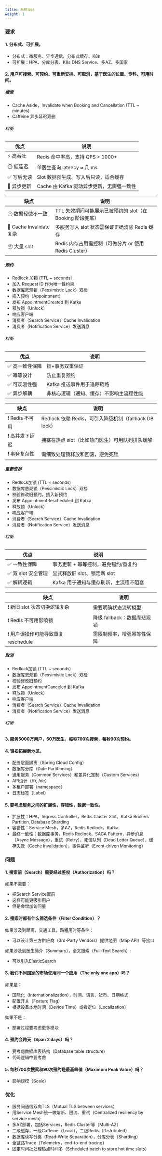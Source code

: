 ```yaml
---
title: 系统设计
weight: 1
---
```


### 要求
#### 1. 分布式、可扩展。
- 分布式：微服务、异步通信、分布式缓存、K8s
- 可扩展：HPA、分库分表、K8s DNS Service、多AZ、多国家
#### 2. 用户可搜索、可预约、可重新安排、可取消，基于医生的位置、专科、可用时间。
##### 搜索
- Cache Aside，Invalidate when Booking and Cancellation (TTL ~ minutes)
- Caffeine 异步延迟双删
###### 权衡
| 优点      | 说明                          |
| ------- | --------------------------- |
| ⚡ 高吞吐   | Redis 命中率高，支持 QPS > 1000+   |
| ⏱️ 低延迟  | 单医生查询 latency ≈ 几 ms        |
| ✅ 写后无读  | Slot 数据预生成、写入后只读，适合缓存       |
| 🔁 异步更新 | Cache 由 Kafka 驱动异步更新，无需强一致性 |

| 缺点                     | 说明                                      |
| ---------------------- | --------------------------------------- |
| 🕒 数据轻微不一致             | TTL 失效期间可能展示已被预约的 slot（在 Booking 阶段兜底）  |
| 🧠 Cache Invalidate 复杂 | 多服务写入 slot 状态需保证正确清除 Redis 缓存           |
| 📦 大量 slot             | Redis 内存占用需控制（可做分片 or 使用 Redis Cluster） |

##### 预约
- Redlock 加锁 (TTL ~ seconds)
- 加入 Request ID 作为唯一性约束
- 数据库悲观锁（Pessimistic Lock）双检
- 插入预约（Appointment）
- 发布 AppointmentCreated 到 Kafka
- 释放锁（Unlock）
- 响应客户端
- 消费者（Search Service）Cache Invalidation
- 消费者（Notification Service）发送消息
###### 权衡
| 优点       | 说明                   |
| -------- | -------------------- |
| ✅ 高一致性保障 | 锁+事务双重保证             |
| ✅ 幂等设计   | 防止重复预约               |
| ✅ 可观测性强  | Kafka 推送事件用于追踪链路     |
| ✅ 异步解耦   | 非核心逻辑（通知、缓存）不影响主流程性能 |

| 缺点          | 说明                                         |
| ----------- | ------------------------------------------ |
| ❗ Redis 不可用 | Redlock 依赖 Redis，可引入降级机制（fallback DB lock） |
| ❗ 高并发下延迟    | 拥塞在热点 slot（比如热门医生）可用队列排队缓解                 |
| ❗ 事务复杂性     | 需细致处理锁释放和回滚，避免死锁                           |

##### 重新安排
- Redlock加锁 (TTL ~ seconds)
- 数据库悲观锁（Pessimistic Lock）双检
- 校验修改旧预约，插入新预约
- 发布 AppointmentRescheduled 到 Kafka
- 释放锁（Unlock）
- 响应客户端
- 消费者（Search Service）Cache Invalidation
- 消费者（Notification Service）发送消息
###### 权衡
| 优点            | 说明                     |
| ------------- | ---------------------- |
| ✅ 一致性保障       | 事务更新 + 幂等控制，避免错约/重复约   |
| ✅ 双 slot 安全管理 | 显式释放旧 slot、锁定新 slot    |
| ✅ 解耦逻辑        | Kafka 用于通知与缓存刷新，主流程不阻塞 |

| 缺点                       | 说明                 |
| ------------------------ | ------------------ |
| ❗ 新旧 slot 状态切换逻辑复杂       | 需要明确状态流转模型         |
| ❗ Redis 不可用影响锁           | 降级 fallback：数据库悲观锁 |
| ❗ 用户误操作可能导致重复 reschedule | 需限制频率，增强幂等性保障      |

##### 取消
- Redlock加锁 (TTL ~ seconds)
- 数据库悲观锁（Pessimistic Lock）双检
- 校验修改旧预约
- 发布 AppointmentCanceled 到 Kafka
- 释放锁（Unlock）
- 响应客户端
- 消费者（Search Service）Cache Invalidation
- 消费者（Notification Service）发送消息
###### 权衡
#### 3. 服务5000万用户，50万医生，每秒700次搜索，每秒90次预约。
#### 4. 轻松拓展新地区。
- 配置层面隔离（Spring Cloud Config）
- 数据库分库（Date Partitioning）
- 通用服务（Common Services）和差异化定制（Custom Services）
- API设计（/fr, /de）
- 多租户部署（namespace）
- 日志标签（Label）
#### 5. 要考虑服务之间的扩展性，容错性，数据一致性。
- 扩展性：HPA，Ingress Controller，Redis Cluster Slot，Kafka Brokers Partition, Database Sharding
- 容错性：Service Mesh，多AZ，Redis Redlock，Kafka
- 最终一致性：数据库事务，Redis Redlock，SAGA Pattern，异步消息（Async Message），重试（Retry），死信队列（Dead Letter Queue），缓存失效（Cache Invalidation），事件监听（Event-driven Monitoring）

### 问题
#### 1. 搜索前（Search）需要经过鉴权（Authorization）吗？
如果不需要：
- 把Search Service置前
- 这样可能更吸引用户
- 但是会增加访问量
#### 2. 搜索时都有什么筛选条件（Filter Condition）？
如果涉及到距离，交通工具，路程用时等条件： 
- 可以设计第三方供应商（3rd-Party Vendors）提供地图（Map API）等接口

如果涉及到医生简介（Summary），全文搜索（Full-Text Search）:
- 可以引入ElasticSearch
#### 3. 我们不同国家的市场使用同一个应用（The only one app）吗？
如果是：
- 国际化（Internationalization），时间、语言、货币、日期格式
- 配置开关（Feature Flag）
- 根据设备本地时间（Device Time）或者定位（Localization）

如果不是：
- 部署过程要考虑更多模块
#### 4. 预约会跨天（Span 2 days）吗？
- 要考虑数据库表结构（Database table structure)
- 代码逻辑中要考虑
#### 5. 每秒700次搜索和90次预约是最高峰值（Maximum Peak Value）吗？
- 影响规模（Scale）

### 优化
- 服务间通信双向TLS（Mutual TLS between services）
- 用Service Mesh统一做熔断、限流、重试（Centralized resiliency by service mesh）
- 多AZ部署，包括Services，Redis Cluster等（Multi-AZ）
- 二级缓存，一级Caffeine（Local），二级Redis（Distributed）
- 数据库读写分离（Read-Write Separation），分库分表（Sharding）
- 全链路Trace（Telemetry，end-to-end tracing）
- 固定时间批处理热点时间多（Scheduled batch to store hot time slots）

